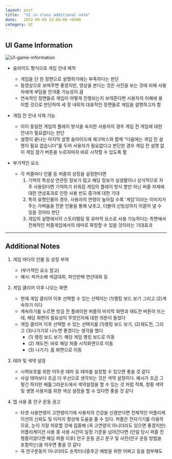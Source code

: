 ```yaml
---
layout: post
title:  "UI in class additional note"
date:   2022-09-09 22:00:00 +0900
category: UI
---
```


## UI Game Information

![UI-game-information](/devblog/assets/UI-inclass/UI-game-information.png)

- 슬라이드 형식으로 게임 안내 제작
  - 게임을 단 한 장면으로 설명하기에는 부족하다는 판단
  - 동영상으로 보여주면 좋겠지만, 영상을 본다는 것은 사진을 보는 것에 비해 사용자에게 부담을 안겨줄 가능성이 큼
  - 연속적인 장면들로 게임이 어떻게 진행되는지 보여준다면 사용자의 이해에 용이할 것으로 판단하여 세 장 내외의 대표적인 장면들로 게임을 설명하고자 함

- 게임 전 안내 삭제 기능
  - 이미 동일한 게임의 플레이 방식을 숙지한 사용자의 경우 게임 전 게임에 대한 안내가 필요없다는 판단
  - 설명이 끝나는 마지막 설명 슬라이드에 체크박스와 함께 "다음에는 게임 전 설명이 필요 없습니다"를 두어 사용자가 필요없다고 판단한 경우 게임 전 설명 없이 게임 참가 버튼을 누르자마자 바로 시작할 수 있도록 함

- 부가적인 요소
  - 각 퍼즐마다 인물 등 퍼즐의 상징을 설정한다면
    1. 기억의 특성상 연관된 정보가 많고 해당 정보가 실생활이나 상식적으로 자주 사용된다면 기억하기 쉬워짐
    게임의 플레이 방식 뿐만 아닌 퍼즐 자체에 대한 연상효과로 인한 사용 빈도 증가에 대한 기대
    2. 특히 유명인물의 경우, 사용자의 연령이 높아질 수록 '게임'이라는 이미지가 주는 가벼움을 전문 인물을 통해 낮추고, 더불어 신빙성까지 이끌어 낼 수 있을 것이라 판단
    3. 게임의 설명에서의 스토리텔링 및 유머적 요소로 사용 가능하다는 측면에서 전체적인 퍼즐게임에서의 테마로 확장할 수 있을 것이라는 기대효과

---

## Additional Notes

1. 게임 마다의 인물 등 상징 부여
    - (부가적인 요소 참고)
    - 예시: 피카소배 색감대회, 파인만배 연산대회 등

2. 게임 클리어 이후 나오는 화면
    - 현재 게임 클리어 이후 선택할 수 있는 선택지는 (1)랭킹 보드 보기 그리고 (2)계속하기 이다
    - 계속하기를 누르면 방금 전 플레이한 퍼즐의 마지막 화면과 재도전 버튼이 뜨는데, 해당 화면의 필요성이 무엇인지에 대한 의문이 들었다
    - 게임 클리어 이후 선택할 수 있는 선택지를 (1)랭킹 보드 보기, (2)재도전, 그리고 (3)나가기로 나누면 좋겠다는 생각을 했다
        - (1) 랭킹 보드 보기: 해당 게임 랭킹 보드로 이동
        - (2) 재도전: 바로 해당 퍼즐 시작화면으로 이동
        - (3) 나가기: 홈 화면으로 이동

3. 테마 및 색약 설정
    - 시력보호를 위한 어두운 테마 등 테마를 설정할 수 있으면 좋을 것 같다
    - 사실 테마보다 조금 더 우선으로 생각되는 것은 색약 설정이다. 예시가 조금 그렇긴 하지만 배틀그라운드에서 색약설정을 할 수 있는 것 처럼 적록, 청황 색약 및 생맹 사용자를 위한 색상 설정을 할 수 있다면 좋을 것 같다

4. 앱 사용 중 안구 운동 권고
    - 타겟 사용연령이 고연령이기에 사용자의 건강을 신경쓴다면 전체적인 어플리케이션의 신뢰도 및 이미지 향상에 도움을 줄 수 있다. 퍼즐은 전자기기를 이용하므로, 눈이 가장 피로할 것에 집중해 (꼭 고연령이 아니더라도 있으면 좋겠지만) 어플리케이션 사용 중 사용 시간이 일정 기준을 넘어간다면 (만일 당시 퍼즐 진행중이었다면 해당 퍼즐 이후) 안구 운동 권고 문구 및 사진(안구 운동 방법을 포함하는)을 띄우면 좋을 것 같다
    - 꼭 안구운동이 아니더라도 손목터너증후군 예방을 위한 어쩌고 등을 첨부해도
